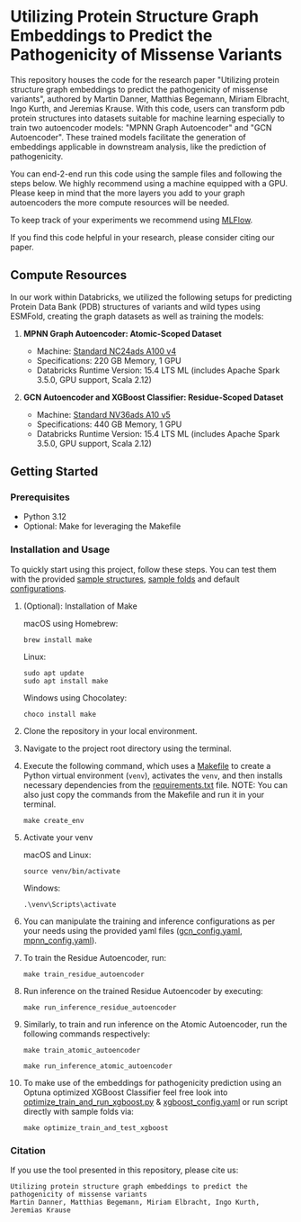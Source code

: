# Utilizing Protein Structure Graph Embeddings to Predict the Pathogenicity of Missense Variants

This repository houses the code for the research paper "Utilizing protein structure graph embeddings to predict the pathogenicity of missense variants", authored by Martin Danner, Matthias Begemann, Miriam Elbracht, Ingo Kurth, and Jeremias Krause. With this code, users can transform pdb protein structures into datasets suitable for machine learning especially to train two autoencoder models: "MPNN Graph Autoencoder" and "GCN Autoencoder". These trained models facilitate the generation of embeddings applicable in downstream analysis, like the prediction of pathogenicity.

You can end-2-end run this code using the sample files and following the steps below. We highly recommend using a machine equipped with a GPU. Please keep in mind that the more layers you add to your graph autoencoders the more compute resources will be needed.

To keep track of your experiments we recommend using [MLFlow](https://mlflow.org/).

If you find this code helpful in your research, please consider citing our paper.

## Compute Resources

In our work within Databricks, we utilized the following setups for predicting Protein Data Bank (PDB) structures of variants and wild types using ESMFold, creating the graph datasets as well as training the models:

1. **MPNN Graph Autoencoder: Atomic-Scoped Dataset**

   - Machine: [Standard NC24ads A100 v4](https://learn.microsoft.com/en-us/azure/virtual-machines/sizes/gpu-accelerated/nca100v4-series?tabs=sizebasic)
   - Specifications: 220 GB Memory, 1 GPU
   - Databricks Runtime Version: 15.4 LTS ML (includes Apache Spark 3.5.0, GPU support, Scala 2.12)

2. **GCN Autoencoder and XGBoost Classifier: Residue-Scoped Dataset**
   - Machine: [Standard NV36ads A10 v5](https://learn.microsoft.com/en-us/azure/virtual-machines/sizes/gpu-accelerated/nvadsa10v5-series?tabs=sizebasic)
   - Specifications: 440 GB Memory, 1 GPU
   - Databricks Runtime Version: 15.4 LTS ML (includes Apache Spark 3.5.0, GPU support, Scala 2.12)

## Getting Started

### Prerequisites

- Python 3.12
- Optional: Make for leveraging the Makefile

### Installation and Usage

To quickly start using this project, follow these steps. You can test them with the provided [sample structures](./src/data/sample_structures/), [sample folds](./src/data/sample_folds/) and default [configurations](./src/configs/).

1. (Optional): Installation of Make

   macOS using Homebrew:

   ```
   brew install make
   ```

   Linux:

   ```
   sudo apt update
   sudo apt install make
   ```

   Windows using Chocolatey:

   ```
   choco install make
   ```

2. Clone the repository in your local environment.

3. Navigate to the project root directory using the terminal.

4. Execute the following command, which uses a [Makefile](./Makefile)
   to create a Python virtual environment (`venv`), activates the `venv`, and then installs necessary dependencies from the [requirements.txt](./requirements.txt) file. NOTE: You can also just copy the commands from the Makefile and run it in your terminal.

   ```
   make create_env
   ```

5. Activate your venv

   macOS and Linux:

   ```
   source venv/bin/activate
   ```

   Windows:

   ```
   .\venv\Scripts\activate
   ```

6. You can manipulate the training and inference configurations as per your needs using the provided yaml files ([gcn_config.yaml](./src/configs/gcn_config.yaml), [mpnn_config.yaml](./src/configs/mpnn_config.yaml)).

7. To train the Residue Autoencoder, run:

   ```
   make train_residue_autoencoder
   ```

8. Run inference on the trained Residue Autoencoder by executing:

   ```
   make run_inference_residue_autoencoder
   ```

9. Similarly, to train and run inference on the Atomic Autoencoder, run the following commands respectively:

   ```
   make train_atomic_autoencoder
   ```

   ```
   make run_inference_atomic_autoencoder
   ```

10. To make use of the embeddings for pathogenicity prediction using an Optuna optimized XGBoost Classifier feel free look into [optimize_train_and_run_xgboost.py](./src/optimize_train_and_run_xgboost.py) & [xgboost_config.yaml](./src/configs/xgboost_config.yaml) or run script directly with sample folds via:

    ```
    make optimize_train_and_test_xgboost
    ```

### Citation

If you use the tool presented in this repository, please cite us:

```
Utilizing protein structure graph embeddings to predict the pathogenicity of missense variants 
Martin Danner, Matthias Begemann, Miriam Elbracht, Ingo Kurth, Jeremias Krause
```
